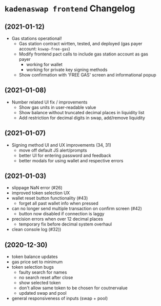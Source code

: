 # `kadenaswap frontend` Changelog

## (2021-01-12)
- Gas stations operational!
     - Gas station contract wirtten, tested, and deployed (gas payer account: `kswap-free-gas`)
     - Modify frontend pact calls to include gas station account as gas payer
          - working for wallet
          - working for private key signing methods
     - Show confirmation with 'FREE GAS' screen and informational popup

## (2021-01-08)
- Number related UI fix / improvements
     - Show gas units in user-readable value
     - Show balance without truncated decimal places in liquidity list
     - Add restriction for decimal digits in swap, add/remove liquidity

## (2021-01-07)
- Signing method UI and UX improvements (34, 31)
     - move off default JS alert/prompts
     - better UI for entering password and feedback
     - better modals for using wallet and respective errors

## (2021-01-03)
- slippage NaN error (#26)
- improved token selection UX
- wallet reset button functionality (#43)
     - forget all past wallet info when pressed
- can no longer send multiple transaction on confirm screen (#42)
     - button now disabled if connection is laggy
- precision errors when over 12 decimal places
     - temporary fix before decimal system overhaul
- clean console log (#32))


## (2020-12-30)

- token balance updates
- gas price set to minimum
- token selection bugs
   - faulty search for names
   - no search reset after close
   - show selected token
   - don't allow same token to be chosen for coutnervalue
   - updated swap and pool
- general responsiveness of inputs (swap + pool)
